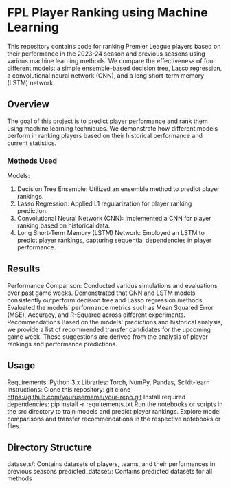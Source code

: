 # FPL Player Ranking using Machine Learning

This repository contains code for ranking Premier League players based on their performance in the 2023-24 season and previous seasons using various machine learning methods. We compare the effectiveness of four different models: a simple ensemble-based decision tree, Lasso regression, a convolutional neural network (CNN), and a long short-term memory (LSTM) network.

## Overview
The goal of this project is to predict player performance and rank them using machine learning techniques. We demonstrate how different models perform in ranking players based on their historical performance and current statistics.

###  Methods Used
Models:
1. Decision Tree Ensemble: Utilized an ensemble method to predict player rankings.
2. Lasso Regression: Applied L1 regularization for player ranking prediction.
3. Convolutional Neural Network (CNN): Implemented a CNN for player ranking based on historical data.
4. Long Short-Term Memory (LSTM) Network: Employed an LSTM to predict player rankings, capturing sequential dependencies in player performance.

## Results
Performance Comparison:
Conducted various simulations and evaluations over past game weeks.
Demonstrated that CNN and LSTM models consistently outperform decision tree and Lasso regression methods.
Evaluated the models' performance metrics such as Mean Squared Error (MSE), Accuracy, and R-Squared across different experiments.
Recommendations
Based on the models' predictions and historical analysis, we provide a list of recommended transfer candidates for the upcoming game week. These suggestions are derived from the analysis of player rankings and performance predictions.

## Usage
Requirements:
Python 3.x
Libraries: Torch, NumPy, Pandas, Scikit-learn
Instructions:
Clone this repository: git clone https://github.com/yourusername/your-repo.git
Install required dependencies: pip install -r requirements.txt
Run the notebooks or scripts in the src directory to train models and predict player rankings.
Explore model comparisons and transfer recommendations in the respective notebooks or files.

## Directory Structure
datasets/: Contains datasets of players, teams, and their performances in previous seasons
predicted_dataset/: Contains predicted datasets for all methods
